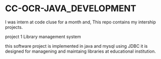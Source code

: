# CC-OCR-JAVA_DEVELOPMENT

I was intern at code cluse for a month and,
This repo contains my intership projects.

project 1 Library management system

this software project is implemented in java and mysql using JDBC
it is designed for managening and maintaing libraries at educational institution.

